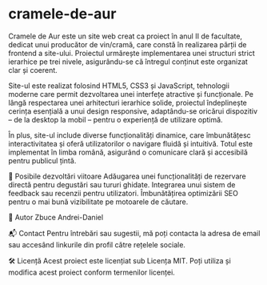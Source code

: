 # cramele-de-aur
Cramele de Aur este un site web creat ca proiect în anul II de facultate, dedicat unui producător de vin/cramă, care constă în realizarea părții de frontend a site-ului. Proiectul urmărește implementarea unei structuri strict ierarhice pe trei nivele, asigurându-se că întregul conținut este organizat clar și coerent.

Site-ul este realizat folosind HTML5, CSS3 și JavaScript, tehnologii moderne care permit dezvoltarea unei interfețe atractive și funcționale. Pe lângă respectarea unei arhitecturi ierarhice solide, proiectul îndeplinește cerința esențială a unui design responsive, adaptându-se oricărui dispozitiv – de la desktop la mobil – pentru o experiență de utilizare optimă.

În plus, site-ul include diverse funcționalități dinamice, care îmbunătățesc interactivitatea și oferă utilizatorilor o navigare fluidă și intuitivă. Totul este implementat în limba română, asigurând o comunicare clară și accesibilă pentru publicul țintă.

📖 Posibile dezvoltări viitoare
Adăugarea unei funcționalități de rezervare directă pentru degustări sau tururi ghidate.
Integrarea unui sistem de feedback sau recenzii pentru utilizatori.
Îmbunătățirea optimizării SEO pentru o mai bună vizibilitate pe motoarele de căutare.

👤 Autor
Zbuce Andrei-Daniel

📬 Contact
Pentru întrebări sau sugestii, mă poți contacta la adresa de email sau accesând linkurile din profil către rețelele sociale.

🛠️ Licență
Acest proiect este licențiat sub Licența MIT. Poți utiliza și modifica acest proiect conform termenilor licenței.
